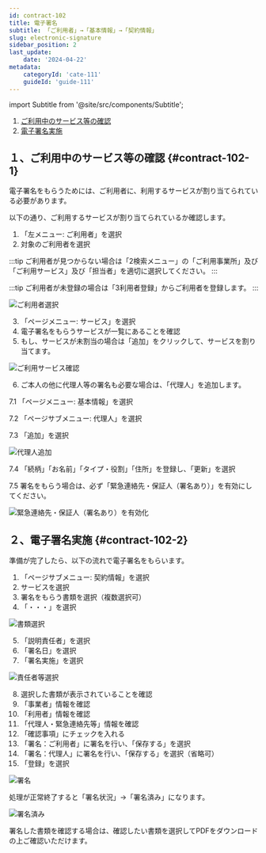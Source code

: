 ```yaml
---
id: contract-102
title: 電子署名
subtitle: 「ご利用者」→「基本情報」→「契約情報」
slug: electronic-signature
sidebar_position: 2
last_update: 
    date: '2024-04-22'
metadata: 
    categoryId: 'cate-111'
    guideId: 'guide-111'
---
```


import Subtitle from '@site/src/components/Subtitle';

<Subtitle text={frontMatter.subtitle} />

1. [ご利用中のサービス等の確認](#contract-102-1)
2. [電子署名実施](#contract-102-2)

## １、ご利用中のサービス等の確認 {#contract-102-1}

電子署名をもらうためには、ご利用者に、利用するサービスが割り当てられている必要があります。

以下の通り、ご利用するサービスが割り当てられているか確認します。

1. 「左メニュー: ご利用者」を選択
2. 対象のご利用者を選択

  :::tip
  ご利用者が見つからない場合は「2検索メニュー」の「ご利用事業所」及び「ご利用サービス」及び「担当者」を適切に選択してください。
  :::

  :::tip
  ご利用者が未登録の場合は「3利用者登録」からご利用者を登録します。
  :::

  ![ご利用者選択](/img/guide/contract-102-1.png)

3. 「ページメニュー: サービス」を選択
4. 電子署名をもらうサービスが一覧にあることを確認
5. もし、サービスが未割当の場合は「追加」をクリックして、サービスを割り当てます。

  ![ご利用サービス確認](/img/guide/contract-102-2.png)

6. ご本人の他に代理人等の署名も必要な場合は、「代理人」を追加します。

  7.1 「ページメニュー: 基本情報」を選択

  7.2 「ページサブメニュー: 代理人」を選択

  7.3 「追加」を選択

  ![代理人追加](/img/guide/contract-102-21.png)

  7.4 「続柄」「お名前」「タイプ・役割」「住所」を登録し、「更新」を選択

  7.5 署名をもらう場合は、必ず「緊急連絡先・保証人（署名あり）」を有効にしてください。

  ![緊急連絡先・保証人（署名あり）を有効化](/img/guide/contract-102-22.png)

## ２、電子署名実施 {#contract-102-2}

準備が完了したら、以下の流れで電子署名をもらいます。

1. 「ページサブメニュー: 契約情報」を選択
2. サービスを選択
3. 署名をもらう書類を選択（複数選択可）
4. 「・・・」を選択

  ![書類選択](/img/guide/contract-102-3.png)

5. 「説明責任者」を選択
6. 「署名日」を選択
7. 「署名実施」を選択

  ![責任者等選択](/img/guide/contract-102-4.png)

8. 選択した書類が表示されていることを確認
9. 「事業者」情報を確認
10. 「利用者」情報を確認
11. 「代理人・緊急連絡先等」情報を確認
12. 「確認事項」にチェックを入れる
13. 「署名：ご利用者」に署名を行い、「保存する」を選択
14. 「署名：代理人」に署名を行い、「保存する」を選択（省略可）
15. 「登録」を選択

  ![署名](/img/guide/contract-102-5.png)

処理が正常終了すると「署名状況」→「署名済み」になります。

![署名済み](/img/guide/contract-102-6.png)

署名した書類を確認する場合は、確認したい書類を選択してPDFをダウンロードの上ご確認いただけます。